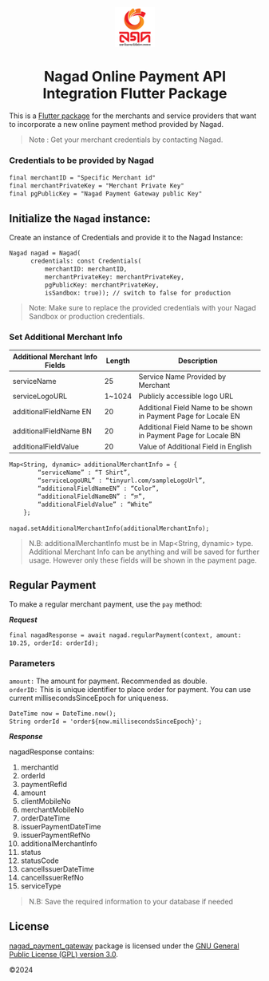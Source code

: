 <p align="center" >
  <img src="https://github.com/muhibbin-munna/nagad_flutter/blob/master/images/nagad_logo.png?raw=true" alt="Nagad Logo" height="80" >
</p>

 <h1 align="center">Nagad Online Payment
API Integration Flutter Package</h1>
<p align="center" >
</p>

This is a [Flutter package](https://pub.dev/packages/nagad_payment_gateway)  for the merchants and service providers that want to
incorporate a new online payment method provided by Nagad.

> Note : Get your merchant credentials by contacting Nagad.

### Credentials to be provided by Nagad

```
final merchantID = "Specific Merchant id"
final merchantPrivateKey = "Merchant Private Key"
final pgPublicKey = "Nagad Payment Gateway public Key"
```
## Initialize the `Nagad` instance:
Create an instance of Credentials and provide it to the Nagad Instance: 

```
Nagad nagad = Nagad(
      credentials: const Credentials(
          merchantID: merchantID,
          merchantPrivateKey: merchantPrivateKey,
          pgPublicKey: merchantPrivateKey,
          isSandbox: true)); // switch to false for production
```
> Note: Make sure to replace the provided credentials with your Nagad Sandbox or production credentials.

### Set Additional Merchant Info
| Additional Merchant Info Fields| Length | Description |
|---------------------------------|------------------|-------------|
|serviceName|25|Service Name Provided by Merchant|
|serviceLogoURL|1~1024|Publicly accessible logo URL|
|additionalFieldName EN|20|Additional Field Name to be shown in Payment Page for Locale EN|
|additionalFieldName BN|20|Additional Field Name to be shown in Payment Page for Locale BN|
|additionalFieldValue|20|Value of Additional Field in English|

```
Map<String, dynamic> additionalMerchantInfo = {
        “serviceName” : “T Shirt”,
        “serviceLogoURL” : “tinyurl.com/sampleLogoUrl”,
        “additionalFieldNameEN” : “Color”,
        “additionalFieldNameBN” : “রং”,
        “additionalFieldValue” : “White”
    };

nagad.setAdditionalMerchantInfo(additionalMerchantInfo);
```

>N.B: additionalMerchantInfo must be in Map<String, dynamic> type. Additional Merchant Info can be anything and will be saved for further usage. However only these fields will be shown in the payment page.

## Regular Payment
To make a regular merchant payment, use the `pay` method:


***Request***
```
final nagadResponse = await nagad.regularPayment(context, amount: 10.25, orderId: orderId);
```
### Parameters

`amount:` The amount for payment. Recommended as double.</br>
`orderID:` This is unique identifier to place order for payment. You can use current millisecondsSinceEpoch for uniqueness. 

```
DateTime now = DateTime.now();
String orderId = 'order${now.millisecondsSinceEpoch}';
```
***Response***

nagadResponse contains: 
1. merchantId
2. orderId
3. paymentRefId
4. amount
5. clientMobileNo
6. merchantMobileNo
7. orderDateTime
8. issuerPaymentDateTime
9. issuerPaymentRefNo
10. additionalMerchantInfo
11. status
12. statusCode
13. cancelIssuerDateTime
14. cancelIssuerRefNo
15. serviceType
> N.B: Save the required information to your database if needed 

## License

[nagad_payment_gateway](https://pub.dev/packages/nagad_payment_gateway) package is licensed under the [GNU General Public License (GPL) version 3.0](https://www.gnu.org/licenses/gpl-3.0.html).

©2024

